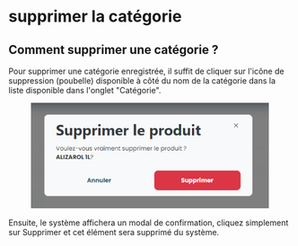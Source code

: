 # supprimer la catégorie

## Comment supprimer une catégorie ?&#x20;

Pour supprimer une catégorie enregistrée, il suffit de cliquer sur l'icône de suppression (poubelle) disponible à côté du nom de la catégorie dans la liste disponible dans l'onglet "Catégorie".

<figure><img src="../../../../.gitbook/assets/it-del (1).png" alt=""><figcaption></figcaption></figure>

Ensuite, le système affichera un modal de confirmation, cliquez simplement sur Supprimer et cet élément sera supprimé du système.
